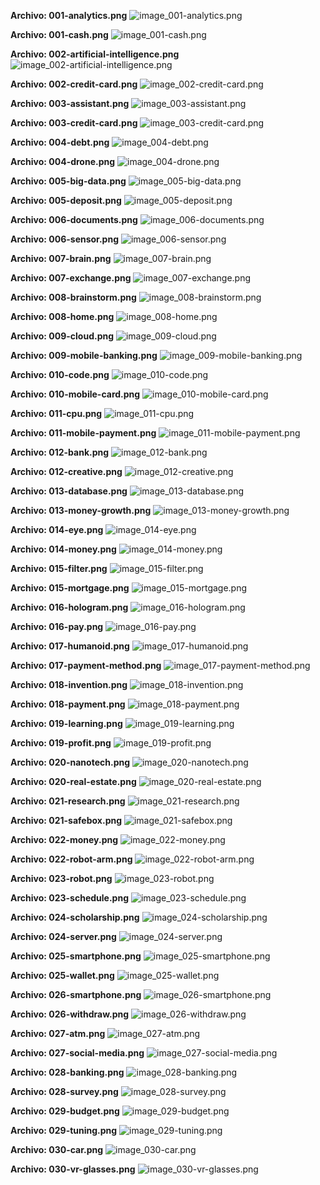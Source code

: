  **Archivo: 001-analytics.png** 
 ![image_001-analytics.png](img/001-analytics.png) 

 **Archivo: 001-cash.png** 
 ![image_001-cash.png](img/001-cash.png) 

 **Archivo: 002-artificial-intelligence.png** 
 ![image_002-artificial-intelligence.png](img/002-artificial-intelligence.png) 

 **Archivo: 002-credit-card.png** 
 ![image_002-credit-card.png](img/002-credit-card.png) 

 **Archivo: 003-assistant.png** 
 ![image_003-assistant.png](img/003-assistant.png) 

 **Archivo: 003-credit-card.png** 
 ![image_003-credit-card.png](img/003-credit-card.png) 

 **Archivo: 004-debt.png** 
 ![image_004-debt.png](img/004-debt.png) 

 **Archivo: 004-drone.png** 
 ![image_004-drone.png](img/004-drone.png) 

 **Archivo: 005-big-data.png** 
 ![image_005-big-data.png](img/005-big-data.png) 

 **Archivo: 005-deposit.png** 
 ![image_005-deposit.png](img/005-deposit.png) 

 **Archivo: 006-documents.png** 
 ![image_006-documents.png](img/006-documents.png) 

 **Archivo: 006-sensor.png** 
 ![image_006-sensor.png](img/006-sensor.png) 

 **Archivo: 007-brain.png** 
 ![image_007-brain.png](img/007-brain.png) 

 **Archivo: 007-exchange.png** 
 ![image_007-exchange.png](img/007-exchange.png) 

 **Archivo: 008-brainstorm.png** 
 ![image_008-brainstorm.png](img/008-brainstorm.png) 

 **Archivo: 008-home.png** 
 ![image_008-home.png](img/008-home.png) 

 **Archivo: 009-cloud.png** 
 ![image_009-cloud.png](img/009-cloud.png) 

 **Archivo: 009-mobile-banking.png** 
 ![image_009-mobile-banking.png](img/009-mobile-banking.png) 

 **Archivo: 010-code.png** 
 ![image_010-code.png](img/010-code.png) 

 **Archivo: 010-mobile-card.png** 
 ![image_010-mobile-card.png](img/010-mobile-card.png) 

 **Archivo: 011-cpu.png** 
 ![image_011-cpu.png](img/011-cpu.png) 

 **Archivo: 011-mobile-payment.png** 
 ![image_011-mobile-payment.png](img/011-mobile-payment.png) 

 **Archivo: 012-bank.png** 
 ![image_012-bank.png](img/012-bank.png) 

 **Archivo: 012-creative.png** 
 ![image_012-creative.png](img/012-creative.png) 

 **Archivo: 013-database.png** 
 ![image_013-database.png](img/013-database.png) 

 **Archivo: 013-money-growth.png** 
 ![image_013-money-growth.png](img/013-money-growth.png) 

 **Archivo: 014-eye.png** 
 ![image_014-eye.png](img/014-eye.png) 

 **Archivo: 014-money.png** 
 ![image_014-money.png](img/014-money.png) 

 **Archivo: 015-filter.png** 
 ![image_015-filter.png](img/015-filter.png) 

 **Archivo: 015-mortgage.png** 
 ![image_015-mortgage.png](img/015-mortgage.png) 

 **Archivo: 016-hologram.png** 
 ![image_016-hologram.png](img/016-hologram.png) 

 **Archivo: 016-pay.png** 
 ![image_016-pay.png](img/016-pay.png) 

 **Archivo: 017-humanoid.png** 
 ![image_017-humanoid.png](img/017-humanoid.png) 

 **Archivo: 017-payment-method.png** 
 ![image_017-payment-method.png](img/017-payment-method.png) 

 **Archivo: 018-invention.png** 
 ![image_018-invention.png](img/018-invention.png) 

 **Archivo: 018-payment.png** 
 ![image_018-payment.png](img/018-payment.png) 

 **Archivo: 019-learning.png** 
 ![image_019-learning.png](img/019-learning.png) 

 **Archivo: 019-profit.png** 
 ![image_019-profit.png](img/019-profit.png) 

 **Archivo: 020-nanotech.png** 
 ![image_020-nanotech.png](img/020-nanotech.png) 

 **Archivo: 020-real-estate.png** 
 ![image_020-real-estate.png](img/020-real-estate.png) 

 **Archivo: 021-research.png** 
 ![image_021-research.png](img/021-research.png) 

 **Archivo: 021-safebox.png** 
 ![image_021-safebox.png](img/021-safebox.png) 

 **Archivo: 022-money.png** 
 ![image_022-money.png](img/022-money.png) 

 **Archivo: 022-robot-arm.png** 
 ![image_022-robot-arm.png](img/022-robot-arm.png) 

 **Archivo: 023-robot.png** 
 ![image_023-robot.png](img/023-robot.png) 

 **Archivo: 023-schedule.png** 
 ![image_023-schedule.png](img/023-schedule.png) 

 **Archivo: 024-scholarship.png** 
 ![image_024-scholarship.png](img/024-scholarship.png) 

 **Archivo: 024-server.png** 
 ![image_024-server.png](img/024-server.png) 

 **Archivo: 025-smartphone.png** 
 ![image_025-smartphone.png](img/025-smartphone.png) 

 **Archivo: 025-wallet.png** 
 ![image_025-wallet.png](img/025-wallet.png) 

 **Archivo: 026-smartphone.png** 
 ![image_026-smartphone.png](img/026-smartphone.png) 

 **Archivo: 026-withdraw.png** 
 ![image_026-withdraw.png](img/026-withdraw.png) 

 **Archivo: 027-atm.png** 
 ![image_027-atm.png](img/027-atm.png) 

 **Archivo: 027-social-media.png** 
 ![image_027-social-media.png](img/027-social-media.png) 

 **Archivo: 028-banking.png** 
 ![image_028-banking.png](img/028-banking.png) 

 **Archivo: 028-survey.png** 
 ![image_028-survey.png](img/028-survey.png) 

 **Archivo: 029-budget.png** 
 ![image_029-budget.png](img/029-budget.png) 

 **Archivo: 029-tuning.png** 
 ![image_029-tuning.png](img/029-tuning.png) 

 **Archivo: 030-car.png** 
 ![image_030-car.png](img/030-car.png) 

 **Archivo: 030-vr-glasses.png** 
 ![image_030-vr-glasses.png](img/030-vr-glasses.png) 

